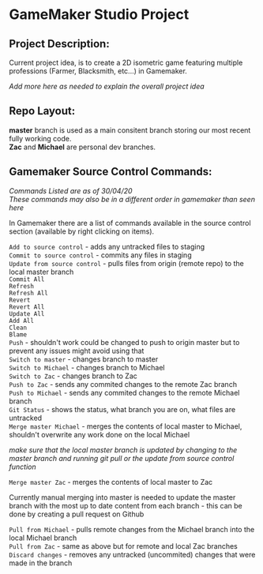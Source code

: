 # GameMaker Studio Project  

## Project Description:
Current project idea, is to create a 2D isometric game featuring multiple professions (Farmer, Blacksmith, etc...) in Gamemaker.  

*Add more here as needed to explain the overall project idea*

## Repo Layout:  

**master** branch is used as a main consitent branch storing our most recent fully working code.  
**Zac** and **Michael** are personal dev branches.  

## Gamemaker Source Control Commands:
*Commands Listed are as of 30/04/20*  
*These commands may also be in a different order in gamemaker than seen here*  

In Gamemaker there are a list of commands available in the source control section (available by right clicking on items).  

`Add to source control` - adds any untracked files to staging  
`Commit to source control` - commits any files in staging  
`Update from source control` - pulls files from origin (remote repo) to the local master branch  
`Commit All`  
`Refresh`  
`Refresh All`  
`Revert`  
`Revert All`  
`Update All`  
`Add All`  
`Clean`  
`Blame`  
`Push` - shouldn't work could be changed to push to origin master but to prevent any issues might avoid using that  
`Switch to master` - changes branch to master  
`Switch to Michael` - changes branch to Michael  
`Switch to Zac` - changes branch to Zac  
`Push to Zac` - sends any commited changes to the remote Zac branch  
`Push to Michael` - sends any commited changes to the remote Michael branch  
`Git Status` - shows the status, what branch you are on, what files are untracked  
`Merge master Michael` - merges the contents of local master to Michael, shouldn't overwrite any work done on the local Michael  

*make sure that the local master branch is updated by changing to the master branch and running git pull or the update from source control function*    

`Merge master Zac` - merges the contents of local master to Zac

Currently manual merging into master is needed to update the master branch with the most up to date content from each branch - this can be done by creating a pull request on Github  

`Pull from Michael` - pulls remote changes from the Michael branch into the local Michael branch  
`Pull from Zac` - same as above but for remote and local Zac branches  
`Discard changes` - removes any untracked (uncommited) changes that were made in the branch  
